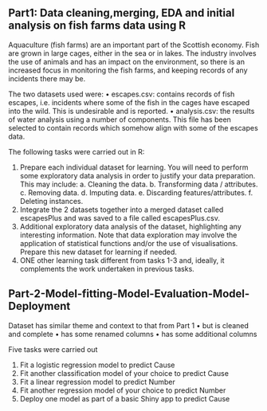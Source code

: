 ## Part1: Data cleaning,merging, EDA and initial analysis on fish farms data using R
Aquaculture (fish farms) are an important part of the Scottish economy. Fish are grown in large cages, either in the sea or in lakes. The industry involves the use of animals and has an impact on the environment, so there is an increased focus in monitoring the fish farms, and keeping records of any incidents there may be.

The two datasets used were:
• escapes.csv: contains records of fish escapes, i.e. incidents where some of the fish in the cages have escaped into the wild. This is undesirable and is reported.
• analysis.csv: the results of water analysis using a number of components. This file has been selected to contain records which somehow align with some of the escapes data.

The following tasks were carried out in R:
1. Prepare each individual dataset for learning. You will need to perform some exploratory data analysis in order to justify your data preparation. This may include:
a. Cleaning the data.
b. Transforming data / attributes.
c. Removing data.
d. Imputing data.
e. Discarding features/attributes.
f. Deleting instances.
3. Integrate the 2 datasets together into a merged dataset called escapesPlus and was saved to a file called escapesPlus.csv.
4. Additional exploratory data analysis of the dataset, highlighting any interesting information. Note that data exploration may involve the application of statistical functions and/or the use of visualisations. Prepare this new dataset for learning if needed.
5. ONE other learning task different from tasks 1-3 and, ideally, it complements the work undertaken in previous tasks.

## Part-2-Model-fitting-Model-Evaluation-Model-Deployment
Dataset has similar theme and context to that from Part 1 
• but is cleaned and complete 
• has some renamed columns 
• has some additional columns

Five tasks were carried out
1. Fit a logistic regression model to predict Cause
2. Fit another classification model of your choice to predict Cause
3. Fit a linear regression model to predict Number
4. Fit another regression model of your choice to predict Number
5. Deploy one model as part of a basic Shiny app to predict Cause

   

